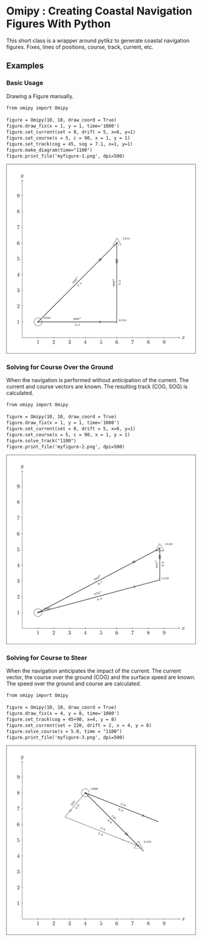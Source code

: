 # Omipy : Creating Coastal Navigation Figures With Python
This short class is a wrapper around pytikz to generate coastal navigation figures. Fixes, lines of positions, course, track, current, etc. 

## Examples
### Basic Usage
Drawing a Figure manually. 
```
from omipy import Omipy

figure = Omipy(10, 10, draw_coord = True)
figure.draw_fix(x = 1, y = 1, time='1000')
figure.set_current(set = 0, drift = 5, x=6, y=1)
figure.set_course(s = 5, c = 90, x = 1, y = 1)
figure.set_track(cog = 45, sog = 7.1, x=1, y=1)
figure.make_diagram(time="1100")
figure.print_file('myfigure-1.png', dpi=500)
```
![](example-1.png)

### Solving for Course Over the Ground
When the navigation is performed without anticipation of the current. The current and course vectors are known. The resulting track (COG, SOG) is calculated. 
```
from omipy import Omipy

figure = Omipy(10, 10, draw_coord = True)
figure.draw_fix(x = 1, y = 1, time='1000')
figure.set_current(set = 0, drift = 5, x=6, y=1)
figure.set_course(s = 5, c = 90, x = 1, y = 1)
figure.solve_track("1100")
figure.print_file('myfigure-2.png', dpi=500)
```
![](example-2.png)

### Solving for Course to Steer
When the navigation anticipates the impact of the current. The current vector, the course over the ground (COG) and the surface speed are known. The speed over the ground and course are calculated. 
```
from omipy import Omipy

figure = Omipy(10, 10, draw_coord = True)
figure.draw_fix(x = 4, y = 8, time='1000')
figure.set_track(cog = 45+90, x=4, y = 8)
figure.set_current(set = 220, drift = 2, x = 4, y = 8)
figure.solve_course(s = 5.0, time = "1100")
figure.print_file('myfigure-3.png', dpi=500)
```
![](example-3.png)



